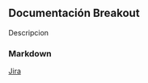 ## Documentación Breakout

Descripcion

### Markdown

[Jira](https://spaceinvaderstec.atlassian.net/jira/software/projects/BREAK/boards/4)
